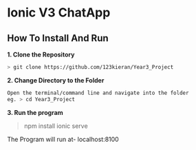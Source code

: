 # Ionic V3 ChatApp

## How To Install And Run 

**1. Clone the Repository**
```bash
> git clone https://github.com/123kieran/Year3_Project
```
**2. Change Directory to the Folder**

```bash
Open the terminal/command line and navigate into the folder 
eg. > cd Year3_Project
```

**3. Run the program**

> npm install
> ionic serve

The Program will run at- localhost:8100
